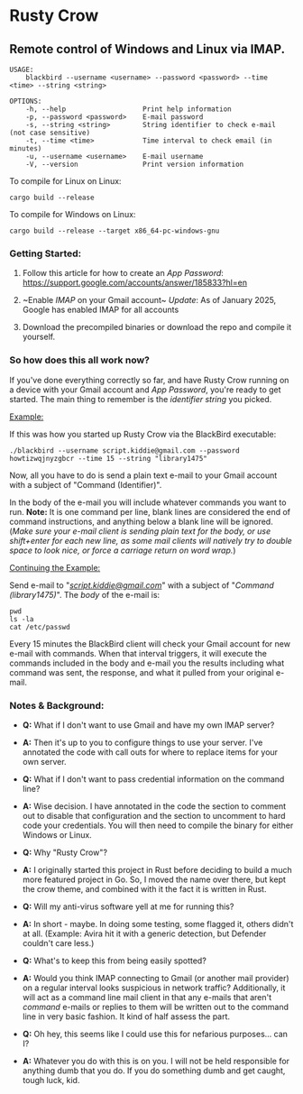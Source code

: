 # Rusty Crow
## Remote control of Windows and Linux via IMAP.

```
USAGE:
    blackbird --username <username> --password <password> --time <time> --string <string>

OPTIONS:
    -h, --help                   Print help information
    -p, --password <password>    E-mail password
    -s, --string <string>        String identifier to check e-mail (not case sensitive)
    -t, --time <time>            Time interval to check email (in minutes)
    -u, --username <username>    E-mail username
    -V, --version                Print version information
```

To compile for Linux on Linux:

`cargo build --release`

To compile for Windows on Linux:

`cargo build --release --target x86_64-pc-windows-gnu`

### Getting Started:

1. Follow this article for how to create an *App Password*: https://support.google.com/accounts/answer/185833?hl=en

2. ~Enable *IMAP* on your Gmail account~ *Update*: As of January 2025, Google has enabled IMAP for all accounts

3. Download the precompiled binaries or download the repo and compile it yourself.

### So how does this all work now?

If you've done everything correctly so far, and have Rusty Crow running on a device with your Gmail account and *App Password*, you're ready to get started.  The main thing to remember is the *identifier string* you picked.

<ins>Example:</ins>

If this was how you started up Rusty Crow via the BlackBird executable:

`./blackbird --username script.kiddie@gmail.com --password howtizwqjnyzgbcr --time 15 --string "library1475"`

Now, all you have to do is send a plain text e-mail to your Gmail account with a subject of "Command (Identifier)".

In the body of the e-mail you will include whatever commands you want to run.  **Note:** It is one command per line, blank lines are considered the end of command instructions, and anything below a blank line will be ignored.  (*Make sure your e-mail client is sending plain text for the body, or use shift+enter for each new line, as some mail clients will natively try to double space to look nice, or force a carriage return on word wrap.*)

<ins>Continuing the Example:</ins>

Send e-mail to "*script.kiddie@gmail.com*" with a subject of "*Command (library1475)*".  The *body* of the e-mail is:

```
pwd
ls -la
cat /etc/passwd
```

Every 15 minutes the BlackBird client will check your Gmail account for new e-mail with commands.  When that interval triggers, it will execute the commands included in the body and e-mail you the results including what command was sent, the response, and what it pulled from your original e-mail.

### Notes & Background:

- **Q:** What if I don't want to use Gmail and have my own IMAP server?

- **A:** Then it's up to you to configure things to use your server.  I've annotated the code with call outs for where to replace items for your own server.

- **Q:** What if I don't want to pass credential information on the command line?

- **A:** Wise decision.  I have annotated in the code the section to comment out to disable that configuration and the section to uncomment to hard code your credentials.  You will then need to compile the binary for either Windows or Linux.

- **Q:** Why "Rusty Crow"?

- **A:** I originally started this project in Rust before deciding to build a much more featured project in Go.  So, I moved the name over there, but kept the crow theme, and combined with it the fact it is written in Rust.

- **Q:** Will my anti-virus software yell at me for running this?

- **A:** In short - maybe.  In doing some testing, some flagged it, others didn't at all.  (Example: Avira hit it with a generic detection, but Defender couldn't care less.)

- **Q:** What's to keep this from being easily spotted?

- **A:** Would you think IMAP connecting to Gmail (or another mail provider) on a regular interval looks suspicious in network traffic?  Additionally, it will act as a command line mail client in that any e-mails that aren't *command* e-mails or replies to them will be written out to the command line in very basic fashion.  It kind of half assess the part.

- **Q:** Oh hey, this seems like I could use this for nefarious purposes... can I?

- **A:** Whatever you do with this is on you.  I will not be held responsible for anything dumb that you do.  If you do something dumb and get caught, tough luck, kid.
